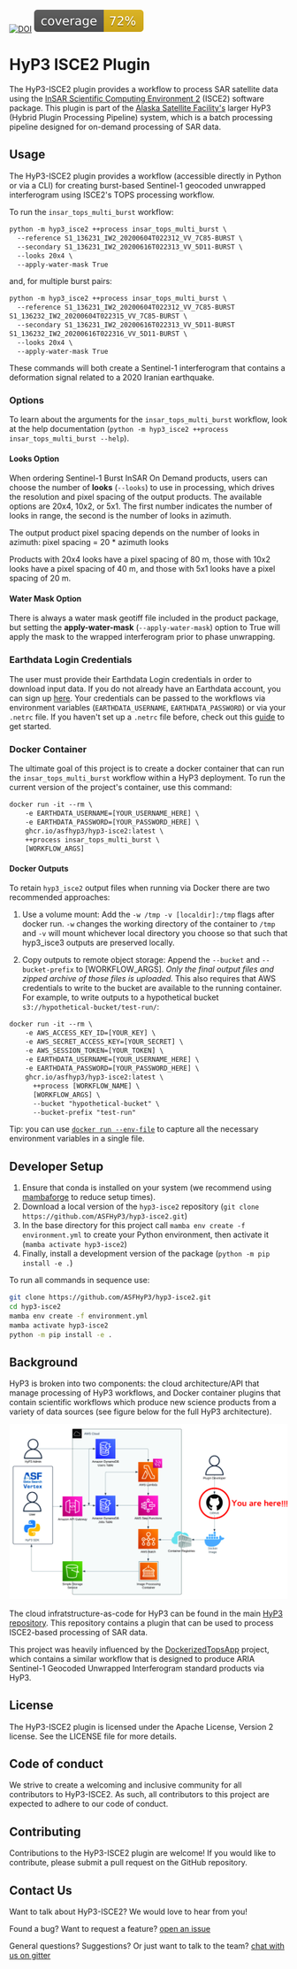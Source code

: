 [![DOI](https://zenodo.org/badge/DOI/10.5281/zenodo.8007397.svg)](https://doi.org/10.5281/zenodo.8007397) ![Coverage](images/coverage.svg)

# HyP3 ISCE2 Plugin

The HyP3-ISCE2 plugin provides a workflow to process SAR satellite data using the [InSAR Scientific Computing Environment 2](https://github.com/isce-framework/isce2) (ISCE2) software package. This plugin is part of the [Alaska Satellite Facility's](https://asf.alaska.edu) larger HyP3 (Hybrid Plugin Processing Pipeline) system, which is a batch processing pipeline designed for on-demand processing of SAR data.

## Usage

The HyP3-ISCE2 plugin provides a workflow (accessible directly in Python or via a CLI) for creating burst-based Sentinel-1 geocoded unwrapped interferogram using ISCE2's TOPS processing workflow.

To run the `insar_tops_multi_burst` workflow:

```
python -m hyp3_isce2 ++process insar_tops_multi_burst \
  --reference S1_136231_IW2_20200604T022312_VV_7C85-BURST \
  --secondary S1_136231_IW2_20200616T022313_VV_5D11-BURST \
  --looks 20x4 \
  --apply-water-mask True
```

and, for multiple burst pairs:

```
python -m hyp3_isce2 ++process insar_tops_multi_burst \
  --reference S1_136231_IW2_20200604T022312_VV_7C85-BURST S1_136232_IW2_20200604T022315_VV_7C85-BURST \
  --secondary S1_136231_IW2_20200616T022313_VV_5D11-BURST S1_136232_IW2_20200616T022316_VV_5D11-BURST \
  --looks 20x4 \
  --apply-water-mask True
```

These commands will both create a Sentinel-1 interferogram that contains a deformation signal related to a 2020 Iranian earthquake.

### Options

To learn about the arguments for the `insar_tops_multi_burst` workflow, look at the help documentation
(`python -m hyp3_isce2 ++process insar_tops_multi_burst --help`).

#### Looks Option

When ordering Sentinel-1 Burst InSAR On Demand products, users can choose the number of **looks** (`--looks`) to use
in processing, which drives the resolution and pixel spacing of the output products. The available options are
20x4, 10x2, or 5x1. The first number indicates the number of looks in range, the second is the number of looks
in azimuth.

The output product pixel spacing depends on the number of looks in azimuth:
pixel spacing = 20 * azimuth looks

Products with 20x4 looks have a pixel spacing of 80 m, those with 10x2 looks have a pixel spacing of 40 m, and
those with 5x1 looks have a pixel spacing of 20 m.

#### Water Mask Option

There is always a water mask geotiff file included in the product package, but setting the **apply-water-mask**
(`--apply-water-mask`) option to True will apply the mask to the wrapped interferogram prior to phase unwrapping.

### Earthdata Login Credentials

The user must provide their Earthdata Login credentials in order to download input data.
If you do not already have an Earthdata account, you can sign up [here](https://urs.earthdata.nasa.gov/home).
Your credentials can be passed to the workflows via environment variables
(`EARTHDATA_USERNAME`, `EARTHDATA_PASSWORD`) or via your `.netrc` file. If you haven't set up a `.netrc` file
before, check out this [guide](https://harmony.earthdata.nasa.gov/docs#getting-started) to get started.

### Docker Container

The ultimate goal of this project is to create a docker container that can run the `insar_tops_multi_burst` workflow within a HyP3
deployment. To run the current version of the project's container, use this command:
```
docker run -it --rm \
    -e EARTHDATA_USERNAME=[YOUR_USERNAME_HERE] \
    -e EARTHDATA_PASSWORD=[YOUR_PASSWORD_HERE] \
    ghcr.io/asfhyp3/hyp3-isce2:latest \
    ++process insar_tops_multi_burst \
    [WORKFLOW_ARGS]
```

#### Docker Outputs

To retain `hyp3_isce2` output files when running via Docker there are two recommended approaches:

1. Use a volume mount:
   Add the `-w /tmp -v [localdir]:/tmp` flags after docker run. `-w` changes the working directory of the container to `/tmp` and `-v` will mount whichever local directory you choose so that such that hyp3_isce3 outputs are preserved locally.

2. Copy outputs to remote object storage:
   Append the `--bucket` and `--bucket-prefix` to [WORKFLOW_ARGS]. *Only the final output files and zipped archive of those files is uploaded.* This also requires that AWS credentials to write to the bucket are available to the running container. For example, to write outputs to a hypothetical bucket `s3://hypothetical-bucket/test-run/`:

```
docker run -it --rm \
    -e AWS_ACCESS_KEY_ID=[YOUR_KEY] \
    -e AWS_SECRET_ACCESS_KEY=[YOUR_SECRET] \
    -e AWS_SESSION_TOKEN=[YOUR_TOKEN] \
    -e EARTHDATA_USERNAME=[YOUR_USERNAME_HERE] \
    -e EARTHDATA_PASSWORD=[YOUR_PASSWORD_HERE] \
    ghcr.io/asfhyp3/hyp3-isce2:latest \
      ++process [WORKFLOW_NAME] \
      [WORKFLOW_ARGS] \
      --bucket "hypothetical-bucket" \
      --bucket-prefix "test-run"
```

Tip: you can use [`docker run --env-file`](https://docs.docker.com/reference/cli/docker/container/run/#env) to capture all the necessary environment variables in a single file.

## Developer Setup

1. Ensure that conda is installed on your system (we recommend using [mambaforge](https://github.com/conda-forge/miniforge#mambaforge) to reduce setup times).
2. Download a local version of the `hyp3-isce2` repository (`git clone https://github.com/ASFHyP3/hyp3-isce2.git`)
3. In the base directory for this project call `mamba env create -f environment.yml` to create your Python environment, then activate it (`mamba activate hyp3-isce2`)
4. Finally, install a development version of the package (`python -m pip install -e .`)

To run all commands in sequence use:
```bash
git clone https://github.com/ASFHyP3/hyp3-isce2.git
cd hyp3-isce2
mamba env create -f environment.yml
mamba activate hyp3-isce2
python -m pip install -e .
```

## Background

HyP3 is broken into two components: the cloud architecture/API that manage processing of HyP3 workflows, and Docker container plugins that contain scientific workflows which produce new science products from a variety of data sources (see figure below for the full HyP3 architecture).

![Cloud Architecture](images/arch_here.jpg)

The cloud infratstructure-as-code for HyP3 can be found in the main [HyP3 repository](https://github.com/asfhyp3/hyp3). This repository contains a plugin that can be used to process ISCE2-based processing of SAR data.

This project was heavily influenced by the [DockerizedTopsApp](https://github.com/ACCESS-Cloud-Based-InSAR/DockerizedTopsApp) project, which contains a similar workflow that is designed to produce ARIA Sentinel-1 Geocoded Unwrapped Interferogram standard products via HyP3.

## License

The HyP3-ISCE2 plugin is licensed under the Apache License, Version 2 license. See the LICENSE file for more details.

## Code of conduct

We strive to create a welcoming and inclusive community for all contributors to HyP3-ISCE2. As such, all contributors to this project are expected to adhere to our code of conduct.

## Contributing

Contributions to the HyP3-ISCE2 plugin are welcome! If you would like to contribute, please submit a pull request on the GitHub repository.

## Contact Us

Want to talk about HyP3-ISCE2? We would love to hear from you!

Found a bug? Want to request a feature?
[open an issue](https://github.com/ASFHyP3/asf_tools/issues/new)

General questions? Suggestions? Or just want to talk to the team?
[chat with us on gitter](https://gitter.im/ASFHyP3/community)
